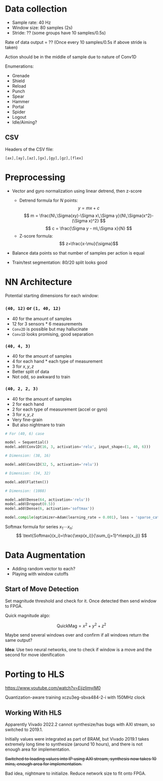 # Data collection

* Sample rate: 40 Hz
* Window size: 80 samples (2s)
* Stride: ?? (some groups have 10 samples/0.5s)

Rate of data output = ?? (Once every 10 samples/0.5s if above stride is taken)

Action should be in the middle of sample due to nature of Conv1D

Enumerations:
* Grenade
* Shield
* Reload
* Punch
* Spear
* Hammer
* Portal
* Spider
* Logout
* Idle/Aiming?

## CSV

Headers of the CSV file:
```csv
[ax],[ay],[az],[gx],[gy],[gz],[flex]
```

# Preprocessing

* Vector and gyro normalization using linear detrend, then z-score
    * Detrend formula for $N$ points:
$$
y=mx+c
$$
$$
m = \frac{N\,\Sigma(xy)-\Sigma x\,\Sigma y}{N\,\Sigma(x^2)-(\Sigma x)^2}
$$
$$
c = \frac{\Sigma y - m\,\Sigma x}{N}
$$
    * Z-score formula:
$$
z=\frac{x-\mu}{\sigma}​
$$

* Balance data points so that number of samples per action is equal
* Train/test segmentation: 80/20 split looks good

# NN Architecture

Potential starting dimensions for each window:

### `(40, 12)` or `(1, 40, 12)`
* 40 for the amount of samples
* 12 for 3 sensors * 6 measurements
* `Conv2D` is possible but may hallucinate
* `Conv1D` looks promising, good separation

### `(40, 4, 3)` 
* 40 for the amount of samples
* 4 for each hand * each type of measurement
* 3 for $x,y,z$
* Better split of data
* Not odd, so awkward to train

### `(40, 2, 2, 3)`
* 40 for the amount of samples
* 2 for each hand
* 2 for each type of measurement (accel or gyro)
* 3 for $x,y,z$
* Very fine-grain
* But also nightmare to train

```python
# For (40, 6) case

model = Sequential()
model.add(Conv1D(16, 3, activation='relu', input_shape=(1, 40, 6)))

# Dimension: (38, 16)

model.add(Conv1D(32, 5, activation='relu'))

# Dimension: (34, 32)

model.add(Flatten())

# Dimension: (1088)

model.add(Dense(64, activation='relu'))
model.add(Dropout(0.5))
model.add(Dense(6, activation='softmax'))

model.compile(optimizer=Adam(learning_rate = 0.001), loss = 'sparse_categorical_crossentropy', metrics = ['accuracy'])
```

Softmax formula for series $x_1\cdots x_n$:
$$
\text{Softmax}(x_i)=\frac{\exp(x_i)}{\sum_{j=1}^n\exp(x_j)}
$$

# Data Augmentation

* Adding random vector to each?
* Playing with window cutoffs

## Start of Move Detection

Set magnitude threshold and check for it. Once detected then send window to FPGA.

Quick magnitude algo:

$$
\text{QuickMag} = x^2+y^2+z^2
$$

Maybe send several windows over and confirm if all windows return the same output?

**Idea**: Use two neural networks, one to check if window is a move and the second for move idenification

# Porting to HLS

https://www.youtube.com/watch?v=EjjzIimyiM0

Quantization-aware training
xczu3eg-sbva484-2-i with 150MHz clock

## Working With HLS

Apparently Vivado 2022.2 cannot synthesize/has bugs with AXI stream, so switched to 2019.1.

Initially values were integrated as part of BRAM, but Vivado 2019.1 takes extremely long time to synthesize (around 10 hours), and there is not enough area for implementation. 

~~Switched to loading values into IP using AXI stream, synthesis now takes 10 mins, enough area for implementation.~~

Bad idea, nightmare to initialize. Reduce network size to fit onto FPGA.
